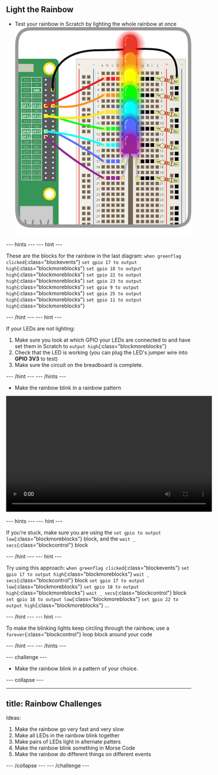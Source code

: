 ## Light the Rainbow

+ Test your rainbow in Scratch by lighting the whole rainbow at once
![Rainbow Lit](images/rainbowlit.png)


--- hints ---
--- hint ---

These are the blocks for the rainbow in the last diagram:
`when greenflag clicked`{:class="blockevents"}
`set gpio 17 to output high`{:class="blockmoreblocks"}
`set gpio 18 to output high`{:class="blockmoreblocks"}
`set gpio 22 to output high`{:class="blockmoreblocks"}
`set gpio 23 to output high`{:class="blockmoreblocks"}
`set gpio 9 to output high`{:class="blockmoreblocks"}
`set gpio 25 to output high`{:class="blockmoreblocks"}
`set gpio 11 to output high`{:class="blockmoreblocks"}

--- /hint ---
--- hint ---

If your LEDs are not lighting:

1) Make sure you look at which GPIO your LEDs are connected to and have set them in Scratch to `output high`{:class="blockmoreblocks"}
2) Check that the LED is working (you can plug the LED's jumper wire into **GPIO 3V3** to test)
3) Make sure the circuit on the breadboard is complete.

--- /hint ---
--- /hints ---

+ Make the rainbow blink in a rainbow pattern

<video width="560" height="315" controls>
<source src="resources/Scratch-GPIO-Pathways-5.mp4" type="video/mp4">
Your browser does not support the video tag, try FireFox or Chrome
</video>

--- hints ---
--- hint ---

If you're stuck, make sure you are using the
`set gpio to output low`{:class="blockmoreblocks"} block, and the
`wait _ secs`{:class="blockcontrol"} block

--- /hint ---
--- hint ---

Try using this approach:
`when greenflag clicked`{:class="blockevents"}
`set gpio 17 to output high`{:class="blockmoreblocks"}
`wait _ secs`{:class="blockcontrol"} block
`set gpio 17 to output low`{:class="blockmoreblocks"}
`set gpio 18 to output high`{:class="blockmoreblocks"}
`wait _ secs`{:class="blockcontrol"} block
`set gpio 18 to output low`{:class="blockmoreblocks"}
`set gpio 22 to output high`{:class="blockmoreblocks"}
...

--- /hint ---
--- hint ---

To make the blinking lights keep circling through the rainbow, use a `forever`{:class="blockcontrol"} loop block around your code

--- /hint ---
--- /hints ---

--- challenge ---

+ Make the rainbow blink in a pattern of your choice.

--- collapse ---

---
title: Rainbow Challenges
---

Ideas:
  1) Make the rainbow go very fast and very slow
  2) Make all LEDs in the rainbow blink together
  3) Make pairs of LEDs light in alternate patters
  4) Make the rainbow blink something in Morse Code
  5) Make the rainbow do different things on different events

--- /collapse ---
--- /challenge ---
